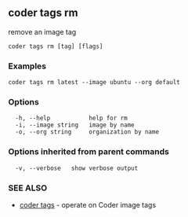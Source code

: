 ## coder tags rm

remove an image tag

```
coder tags rm [tag] [flags]
```

### Examples

```
coder tags rm latest --image ubuntu --org default
```

### Options

```
  -h, --help           help for rm
  -i, --image string   image by name
  -o, --org string     organization by name
```

### Options inherited from parent commands

```
  -v, --verbose   show verbose output
```

### SEE ALSO

* [coder tags](coder_tags.md)	 - operate on Coder image tags

